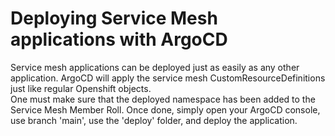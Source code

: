 # Deploying Service Mesh applications with ArgoCD

Service mesh applications can be deployed just as easily as any other application.  ArgoCD
will apply the service mesh CustomResourceDefinitions just like regular Openshift objects.  
One must make sure that the deployed namespace has been added to the Service Mesh Member Roll.
Once done, simply open your ArgoCD console, use branch 'main', use the 'deploy' folder, and deploy the application. 
